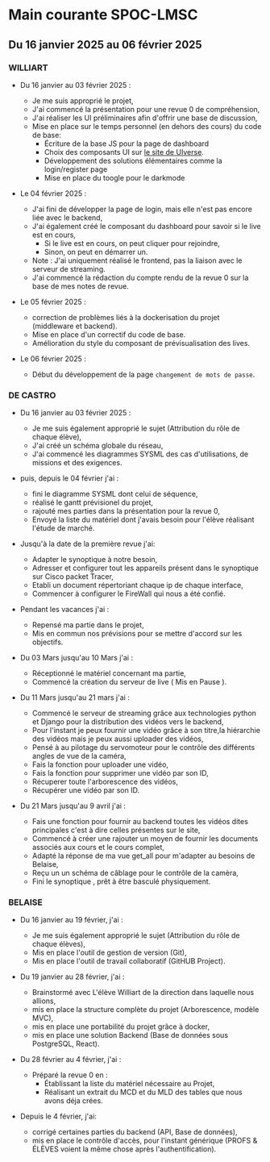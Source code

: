 # Main courante SPOC-LMSC

## Du 16 janvier 2025 au 06 février 2025

### WILLIART

- Du 16 janvier au 03 février 2025 :
  - Je me suis approprié le projet,
  - J'ai commencé la présentation pour une revue 0 de compréhension,
  - J'ai réaliser les UI préliminaires afin d'offrir une base de discussion,
  - Mise en place sur le temps personnel (en dehors  des cours) du code de base:
    -  Écriture de la base JS pour la page de dashboard
    -  Choix des composants UI sur [le site de UIverse](https://uiverse.io/).
    -  Développement des solutions élémentaires comme la login/register page
    -  Mise en place du toogle pour le darkmode
  

- Le 04 février 2025 :
  - J'ai fini de développer la page de login, mais elle n'est pas encore liée avec le backend,
  - J'ai également créé le composant du dashboard pour savoir si le live est en cours,
    - Si le live est en cours, on peut cliquer pour rejoindre,
    - Sinon, on peut en démarrer un.
  - Note : J'ai uniquement réalisé le frontend, pas la liaison avec le serveur de streaming.
  - J'ai commencé la rédaction du compte rendu de la revue 0 sur la base de mes notes de revue.

  
- Le 05 février 2025 :
  - correction de problèmes liés à la dockerisation du projet (middleware et backend).
  - Mise en place d'un correctif du code de base.
  - Amélioration du style du composant de prévisualisation des lives.

- Le 06 février 2025 :
    - Début du développement de la page `changement de mots de passe`.
  
      
### DE CASTRO

- Du 16 janvier au 03 février 2025  :
  - Je me suis également approprié le sujet (Attribution du rôle de chaque élève),
  - J'ai créé un schéma globale du réseau,
  - J'ai commencé les diagrammes SYSML des cas d'utilisations, de missions et des exigences.

- puis, depuis le 04 février j'ai :
    
  - fini le diagramme SYSML dont celui de séquence,
  - réalisé le gantt prévisionel du projet,
  - rajouté mes parties dans la présentation pour la revue 0,
  - Envoyé la liste du matériel dont j'avais besoin pour l'élève réalisant l'étude de marché.

- Jusqu'à la date de la première revue j'ai:
  - Adapter le synoptique à notre besoin,
  - Adresser et configurer tout les appareils présent dans le synoptique sur Cisco packet Tracer,
  - Etabli un document répertoriant chaque ip de chaque interface,
  - Commencer à configurer le FireWall qui nous a été confié.

- Pendant les vacances j'ai :
  - Repensé ma partie dans le projet,
  - Mis en commun nos prévisions pour se mettre d'accord sur les objectifs.
  
- Du 03 Mars jusqu'au 10 Mars j'ai  :
  - Réceptionné le matériel concernant ma partie,
  - Commencé la création du serveur de live ( Mis en Pause ).
    
- Du 11 Mars jusqu'au 21 mars j'ai :
  - Commencé le serveur de streaming grâce aux technologies python et Django pour la distribution des vidéos vers le backend,
  - Pour l'instant je peux fournir une vidéo grâce à son titre,la hiérarchie des vidéos mais je peux aussi uploader des vidéos,
  - Pensé à au pilotage du servomoteur pour le contrôle des différents angles de vue de la caméra,
  - Fais la fonction pour uploader une vidéo,
  - Fais la fonction pour supprimer une vidéo par son ID,
  - Récuperer toute l'arborescence des vidéos,
  - Récupérer une vidéo par son ID.

- Du 21 Mars jusqu'au 9 avril j'ai :
  - Fais une fonction pour fournir au backend toutes les vidéos dites principales c'est à dire celles présentes sur le site,
  - Commencé à créer une rajouter un moyen de fournir les documents associés aux cours et le cours complet,
  - Adapté la réponse de ma vue get_all pour m'adapter au besoins de Belaise,
  - Reçu un un schéma de câblage pour le contrôle de la camèra,
  - Fini le synoptique , prêt à être basculé physiquement.
    
  
### BELAISE
- Du 16 janvier au 19 février, j'ai :
  - Je me suis également approprié le sujet (Attribution du rôle de chaque élèves),
  - Mis en place l'outil de gestion de version (Git),
  - Mis en place l'outil de travail collaboratif (GitHUB Project).

- Du 19 janvier au 28 février, j'ai :
  - Brainstormé avec L'élève Williart de la direction dans laquelle nous allions,
  - mis en place la structure complète du projet (Arborescence, modèle MVC),
  - mis en place une portabilité du projet grâce à docker,
  - mis en place une solution Backend (Base de données sous PostgreSQL, React).

- Du 28 février au 4 février, j'ai :
  - Préparé la revue 0 en :
    - Établissant la liste du matériel nécessaire au Projet,
    - Réalisant un extrait du MCD et du MLD des tables que nous avons déja crées.

- Depuis le 4 février, j'ai:
  - corrigé certaines parties du backend (API, Base de données),
  - mis en place le contrôle d'accès, pour l'instant générique (PROFS & ÉLÈVES voient la même chose après l'authentification).
